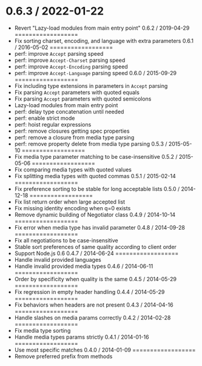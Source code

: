 0.6.3 / 2022-01-22
==================
  * Revert "Lazy-load modules from main entry point"
0.6.2 / 2019-04-29
==================
  * Fix sorting charset, encoding, and language with extra parameters
0.6.1 / 2016-05-02
==================
  * perf: improve `Accept` parsing speed
  * perf: improve `Accept-Charset` parsing speed
  * perf: improve `Accept-Encoding` parsing speed
  * perf: improve `Accept-Language` parsing speed
0.6.0 / 2015-09-29
==================
  * Fix including type extensions in parameters in `Accept` parsing
  * Fix parsing `Accept` parameters with quoted equals
  * Fix parsing `Accept` parameters with quoted semicolons
  * Lazy-load modules from main entry point
  * perf: delay type concatenation until needed
  * perf: enable strict mode
  * perf: hoist regular expressions
  * perf: remove closures getting spec properties
  * perf: remove a closure from media type parsing
  * perf: remove property delete from media type parsing
0.5.3 / 2015-05-10
==================
  * Fix media type parameter matching to be case-insensitive
0.5.2 / 2015-05-06
==================
  * Fix comparing media types with quoted values
  * Fix splitting media types with quoted commas
0.5.1 / 2015-02-14
==================
  * Fix preference sorting to be stable for long acceptable lists
0.5.0 / 2014-12-18
==================
  * Fix list return order when large accepted list
  * Fix missing identity encoding when q=0 exists
  * Remove dynamic building of Negotiator class
0.4.9 / 2014-10-14
==================
  * Fix error when media type has invalid parameter
0.4.8 / 2014-09-28
==================
  * Fix all negotiations to be case-insensitive
  * Stable sort preferences of same quality according to client order
  * Support Node.js 0.6
0.4.7 / 2014-06-24
==================
  * Handle invalid provided languages
  * Handle invalid provided media types
0.4.6 / 2014-06-11
==================
  *  Order by specificity when quality is the same
0.4.5 / 2014-05-29
==================
  * Fix regression in empty header handling
0.4.4 / 2014-05-29
==================
  * Fix behaviors when headers are not present
0.4.3 / 2014-04-16
==================
  * Handle slashes on media params correctly
0.4.2 / 2014-02-28
==================
  * Fix media type sorting
  * Handle media types params strictly
0.4.1 / 2014-01-16
==================
  * Use most specific matches
0.4.0 / 2014-01-09
==================
  * Remove preferred prefix from methods
